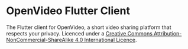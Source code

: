 # OpenVideo Flutter Client

The Flutter client for OpenVideo, a short video sharing platform that respects your privacy. Licenced under a [Creative Commons Attribution-NonCommercial-ShareAlike 4.0 International Licence](https://creativecommons.org/licenses/by-nc-sa/4.0/).